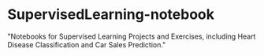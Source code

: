 # SupervisedLearning-notebook
"Notebooks for Supervised Learning Projects and Exercises, including Heart Disease Classification and Car Sales Prediction."
